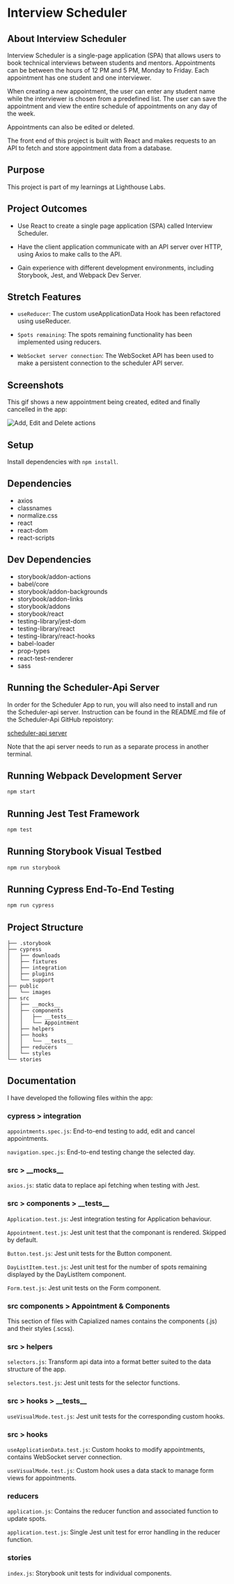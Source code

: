 # Interview Scheduler

## About Interview Scheduler

Interview Scheduler is a single-page application (SPA) that allows users to book technical interviews between students and mentors. Appointments can be between the hours of 12 PM and 5 PM, Monday to Friday. Each appointment has one student and one interviewer.

When creating a new appointment, the user can enter any student name while the interviewer is chosen from a predefined list. The user can save the appointment and view the entire schedule of appointments on any day of the week.

Appointments can also be edited or deleted.

The front end of this project is built with React and makes requests to an API to fetch and store appointment data from a database.

## Purpose

This project is part of my learnings at Lighthouse Labs.

## Project Outcomes

- Use React to create a single page application (SPA) called Interview Scheduler.

- Have the client application communicate with an API server over HTTP, using Axios to make calls to the API.

- Gain experience with different development environments, including Storybook, Jest, and Webpack Dev Server.

## Stretch Features

- `useReducer`: The custom useApplicationData Hook has been refactored using useReducer.

- `Spots remaining`: The spots remaining functionality has been implemented using reducers.

- `WebSocket server connection`: The WebSocket API has been used to make a persistent connection to the scheduler API server.

## Screenshots

This gif shows a new appointment being created, edited and finally cancelled in the app:

![Add, Edit and Delete actions](./public/images/scheduler.gif)

## Setup

Install dependencies with `npm install`.

## Dependencies

- axios
- classnames
- normalize.css
- react
- react-dom
- react-scripts

## Dev Dependencies
- storybook/addon-actions
- babel/core
- storybook/addon-backgrounds
- storybook/addon-links
- storybook/addons
- storybook/react
- testing-library/jest-dom
- testing-library/react
- testing-library/react-hooks
- babel-loader
- prop-types
- react-test-renderer
- sass

## Running the Scheduler-Api Server

In order for the Scheduler App to run, you will also need to install and run the Scheduler-api server.  Instruction can be found in the README.md file of the Scheduler-Api GitHub repoistory:

[scheduler-api server](https://github.com/lighthouse-labs/scheduler-api)

Note that the api server needs to run as a separate process in another terminal.

## Running Webpack Development Server

```sh
npm start
```

## Running Jest Test Framework

```sh
npm test
```

## Running Storybook Visual Testbed

```sh
npm run storybook
```

## Running Cypress End-To-End Testing

```sh
npm run cypress
```

## Project Structure
```
├── .storybook
├── cypress
│   ├── downloads
│   ├── fixtures
│   ├── integration
│   ├── plugins
│   └── support
├── public
│   └── images
├── src
│   ├── __mocks__
│   ├── components
│   │   ├── __tests__
│   │   └── Appointment
│   ├── helpers
│   ├── hooks
│   │   └── __tests__
│   ├── reducers
│   └── styles
└── stories
```

## Documentation

I have developed the following files within the app:

### cypress > integration

`appointments.spec.js`: End-to-end testing to add, edit and cancel appointments.

`navigation.spec.js`: End-to-end testing change the selected day.

### src > \_\_mocks\_\_

`axios.js`: static data to replace api fetching when testing with Jest.

### src > components > \_\_tests\_\_

`Application.test.js`: Jest integration testing for Application behaviour.

`Appointment.test.js`: Jest unit test that the componant is rendered.  Skipped by default.

`Button.test.js`: Jest unit tests for the Button component.

`DayListItem.test.js`: Jest unit test for the number of spots remaining displayed by the DayListItem component. 

`Form.test.js`: Jest unit tests on the Form component.

### src components > Appointment & Components

This section of files with Capialized names contains the components (.js) and their styles (.scss).

### src > helpers

`selectors.js`: Transform api data into a format better suited to the data structure of the app.

`selectors.test.js`: Jest unit tests for the selector functions.

### src > hooks > \_\_tests\_\_

`useVisualMode.test.js`: Jest unit tests for the corresponding custom hooks.

### src > hooks

`useApplicationData.test.js`: Custom hooks to modify appointments, contains WebSocket server connection.

`useVisualMode.test.js`: Custom hook uses a data stack to manage form views for appointments.

### reducers

`application.js`: Contains the reducer function and associated function to update spots.

`application.test.js`: Single Jest unit test for error handling in the reducer function.

### stories

`index.js`: Storybook unit tests for individual components.






